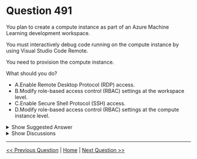 # Question 491

You plan to create a compute instance as part of an Azure Machine Learning development workspace.

You must interactively debug code running on the compute instance by using Visual Studio Code Remote.

You need to provision the compute instance.

What should you do?

* A.Enable Remote Desktop Protocol (RDP) access.
* B.Modify role-based access control (RBAC) settings at the workspace level.
* C.Enable Secure Shell Protocol (SSH) access.
* D.Modify role-based access control (RBAC) settings at the compute instance level.

<details>
  <summary>Show Suggested Answer</summary>

  <strong>C</strong><br>

</details>

<details>
  <summary>Show Discussions</summary>

<blockquote><p><strong>chevyli</strong> <code>(Thu 08 Sep 2022 08:58)</code> - <em>Upvotes: 11</em></p><p>Why not C? SSH is required to run and debug code in VSCode, right?</p></blockquote>
<blockquote><p><strong>avinyc</strong> <code>(Fri 10 Jan 2025 04:08)</code> - <em>Upvotes: 1</em></p><p>C. Enable Secure Shell Protocol (SSH) access.</p></blockquote>
<blockquote><p><strong>jefimija</strong> <code>(Fri 25 Oct 2024 11:45)</code> - <em>Upvotes: 2</em></p><p>It is C</p></blockquote>
<blockquote><p><strong>GHill1982</strong> <code>(Wed 17 Jan 2024 20:09)</code> - <em>Upvotes: 2</em></p><p>The correct answer is B. Modify role-based access control (RBAC) settings at the workspace level.
To use Visual Studio Code Remote with an Azure Machine Learning compute instance, you need to have the Contributor role at the workspace level. This role allows you to create, update, and delete compute instances, as well as launch Visual Studio Code remotely connected to them.
You do not need to enable RDP or SSH access, as Visual Studio Code Remote uses a secure WebSocket connection to communicate with the compute instance. You also do not need to modify the RBAC settings at the compute instance level, as the workspace-level role is sufficient for accessing the compute instance.</p></blockquote>
<blockquote><p><strong>PI_Team</strong> <code>(Mon 11 Dec 2023 17:14)</code> - <em>Upvotes: 3</em></p><p>SSH is the correct answer</p></blockquote>
<blockquote><p><strong>SunilB</strong> <code>(Tue 14 Mar 2023 00:34)</code> - <em>Upvotes: 3</em></p><p>SSH

https://github.com/danielsc/azureml-debug-training/blob/master/Setting%20up%20VSCode%20Remote%20on%20an%20AzureML%20Compute%20Instance.md</p></blockquote>
<blockquote><p><strong>phdykd</strong> <code>(Fri 24 Feb 2023 20:16)</code> - <em>Upvotes: 3</em></p><p>C. Enable Secure Shell Protocol (SSH) access.

To interactively debug code running on a compute instance by using Visual Studio Code Remote, you need to enable Secure Shell (SSH) access on the compute instance. This will allow you to connect to the compute instance remotely using Visual Studio Code and the Remote - SSH extension.

Enabling Remote Desktop Protocol (RDP) access (option A) is not necessary for debugging code using Visual Studio Code Remote. RDP is used for remote desktop access to a Windows machine.

Modifying role-based access control (RBAC) settings at the workspace level (option B) or the compute instance level (option D) is not required for enabling Visual Studio Code Remote. RBAC is used to manage permissions and access to resources in Azure, but it is not related to remote debugging with Visual Studio Code.</p></blockquote>
<blockquote><p><strong>michaelmorar</strong> <code>(Fri 16 Dec 2022 06:43)</code> - <em>Upvotes: 4</em></p><p>I agree it is B - the question is about access from VS Code, not SSH.</p></blockquote>
<blockquote><p><strong>silva_831</strong> <code>(Mon 21 Nov 2022 06:25)</code> - <em>Upvotes: 2</em></p><p>I think it should be D. Since it&#x27;s mentioned &quot;one checks are performed to make sure the user attempting to make a connection is authorized to use the compute instance.&quot;</p></blockquote>
<blockquote><p><strong>JTWang</strong> <code>(Wed 26 Oct 2022 00:36)</code> - <em>Upvotes: 3</em></p><p>Ref:https://learn.microsoft.com/en-us/azure/machine-learning/how-to-set-up-vs-code-remote?tabs=studio#configure-a-remote-compute-instance</p></blockquote>
<blockquote><p><strong>reddragondms</strong> <code>(Mon 03 Oct 2022 08:20)</code> - <em>Upvotes: 3</em></p><p>I agree it should be C</p></blockquote>

</details>

---

[<< Previous Question](question_490.md) | [Home](/index.md) | [Next Question >>](question_492.md)
